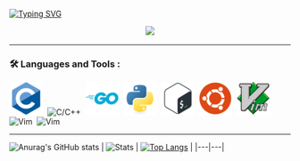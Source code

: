 [![Typing SVG](https://readme-typing-svg.herokuapp.com?color=%2336BCF7&lines=Software+engineering+student)](https://git.io/typing-svg)

<div id="header" align="center">
  <img src="https://media.tenor.com/Ta0UjU3ajbYAAAAd/space-what.gif" width="500"/>
</div>


---

### :hammer_and_wrench: Languages and Tools :
<div>
  <img src="https://github.com/devicons/devicon/blob/master/icons/c/c-original.svg" title="C/C++" alt="C/C++" width="60" height="60"/>&nbsp;
  <img src="https://cdn.jsdelivr.net/gh/devicons/devicon/icons/cplusplus/cplusplus-original.svg" title="C/C++" alt="C/C++" width="60" height="60"/>&nbsp;
  <img src="https://github.com/devicons/devicon/blob/master/icons/go/go-original-wordmark.svg" title="Go" alt="Go" width="60" height="60"/>&nbsp;
  <img src="https://github.com/devicons/devicon/blob/master/icons/python/python-original.svg" title="Python" alt="Python" width="60" height="60"/>&nbsp;
  <img src="https://github.com/devicons/devicon/blob/master/icons/bash/bash-original.svg" title="Bash" alt="Bash" width="60" height="60"/>&nbsp;
  <img src="https://github.com/devicons/devicon/blob/master/icons/ubuntu/ubuntu-plain.svg" title="Ubunta" alt="Ubunta" width="60" height="60"/>&nbsp;
  <img src="https://github.com/devicons/devicon/blob/master/icons/vim/vim-original.svg" title="Vim" alt="Vim" width="60" height="60"/>&nbsp;
  <img src="https://cdn.jsdelivr.net/gh/devicons/devicon/icons/postgresql/postgresql-original.svg" title="Vim" alt="Vim" width="60" height="60"/>&nbsp;
  <img src="https://cdn.jsdelivr.net/gh/devicons/devicon/icons/mongodb/mongodb-original.svg" title="Vim" alt="Vim" width="60" height="60"/>&nbsp;
 
</div>

---
![Anurag's GitHub stats](https://github-readme-stats.vercel.app/api?username=VegaMethadone&show_icons=true&count_private=true&theme=gotham&border_radius=30&include_all_commits=true)
| ![Stats](https://github-readme-stats.vercel.app/api?username=VegaMethadone&show_icons=true&count_private=true&theme=gotham&border_radius=30&include_all_commits=true) | [![Top Langs](https://github-readme-stats.vercel.app/api/top-langs/?username=VegaMethadone&layout=compact&theme=gotham&border_radius=30&hide=pascal,c,jupyter%20notebook)](https://github.com/VegaMethadone/github-readme-stats) |
|---|---|






<!--
**VegaMethadone/VegaMethadone** is a ✨ _special_ ✨ repository because its `README.md` (this file) appears on your GitHub profile.

Here are some ideas to get you started:

- 🔭 I’m currently working on ...
- 🌱 I’m currently learning ...
- 👯 I’m looking to collaborate on ...
- 🤔 I’m looking for help with ...
- 💬 Ask me about ...
- 📫 How to reach me: ...
- 😄 Pronouns: ...
- ⚡ Fun fact: ...
-->
